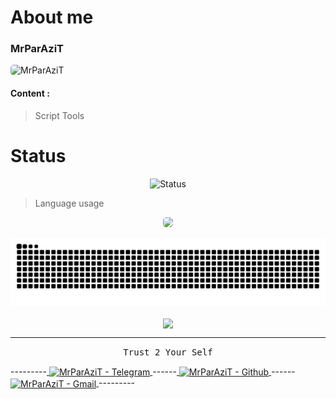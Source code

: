 # About me
 ### MrParAziT
 
<img style="border:2px; border-radius:5px;" alt="MrParAziT" src="https://www.uplooder.net/img/image/90/fccc2e2fbd1338855b386a0f98176587/6150811-1.png" width="320" height="240"/>
 
#### Content :

> Script Tools  


# Status
<p align="center"> <img src="https://github-readme-stats.vercel.app/api?username=MrParAziT&show_icons=true&theme=gotham" alt="Status" />
  
 
> Language usage
<div align="center">
    <img height="125px" style="border:none; border-radius:5px;" src="https://github-readme-stats-api-holic-x.vercel.app/api/top-langs/?username=MrParAziT&theme=gruvbox_light&layout=compact"/>
</div>

![snake animation](https://raw.githubusercontent.com/sljeff/sljeff/output/github-contribution-grid-snake.svg)
<p align="center"><img align="center" src="https://profile-counter.glitch.me/{MrParAziT}/count.svg" /></p>
<hr/>
<p>
 <div align="center">
<samp>Trust 2 Your Self</strong>
</div>
<p>
<p>
---------<a href="https://t.me/Pv_ParAziT">
        <img alt="MrParAziT - Telegram" align="center" width="45px" src="https://www.uplooder.net/img/image/72/6eb45d8864d79a98170bc7408a19e186/telegram.svg"/>
</a>
------<a href="https://github.com/MrParAziT">
        <img alt="MrParAziT - Github" align="center" width="45px" src="https://www.uplooder.net/img/image/71/677921b0173632c30dc14d10b95688ad/github.svg"/>
</a>
------<a href="mailto:Dev.MrParAziT@gmail.com">
        <img alt="MrParAziT - Gmail" align="center" width="45px" src="https://www.uplooder.net/img/image/34/22dcc085fc0a51c691571a957d2e291d/gmail.svg"/>
</a>
---------
